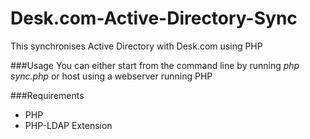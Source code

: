 Desk.com-Active-Directory-Sync
==============================

This synchronises Active Directory with Desk.com using PHP

###Usage
You can either start from the command line by running *php sync.php* or host using a webserver running PHP

###Requirements
* PHP
* PHP-LDAP Extension
